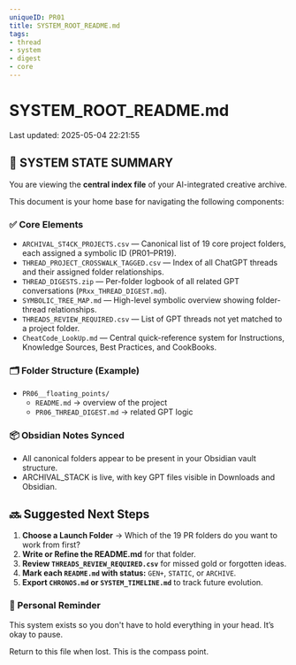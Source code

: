 ```yaml
---
uniqueID: PR01
title: SYSTEM_ROOT_README.md
tags:
- thread
- system
- digest
- core
---
```



# SYSTEM_ROOT_README.md
Last updated: 2025-05-04 22:21:55

## 🧭 SYSTEM STATE SUMMARY

You are viewing the **central index file** of your AI-integrated creative archive.

This document is your home base for navigating the following components:

### ✅ Core Elements
- `ARCHIVAL_ST4CK_PROJECTS.csv` — Canonical list of 19 core project folders, each assigned a symbolic ID (PR01–PR19).
- `THREAD_PROJECT_CROSSWALK_TAGGED.csv` — Index of all ChatGPT threads and their assigned folder relationships.
- `THREAD_DIGESTS.zip` — Per-folder logbook of all related GPT conversations (`PRxx_THREAD_DIGEST.md`).
- `SYMBOLIC_TREE_MAP.md` — High-level symbolic overview showing folder-thread relationships.
- `THREADS_REVIEW_REQUIRED.csv` — List of GPT threads not yet matched to a project folder.
- `CheatCode_LookUp.md` — Central quick-reference system for Instructions, Knowledge Sources, Best Practices, and CookBooks.

### 🗂 Folder Structure (Example)
- `PR06__floating_points/`
  - `README.md` → overview of the project
  - `PR06_THREAD_DIGEST.md` → related GPT logic

### 📦 Obsidian Notes Synced
- All canonical folders appear to be present in your Obsidian vault structure.
- ARCHIVAL_STACK is live, with key GPT files visible in Downloads and Obsidian.

## 🔜 Suggested Next Steps
1. **Choose a Launch Folder** → Which of the 19 PR folders do you want to work from first?
2. **Write or Refine the README.md** for that folder.
3. **Review `THREADS_REVIEW_REQUIRED.csv`** for missed gold or forgotten ideas.
4. **Mark each `README.md` with status:** `GEN+`, `STATIC`, or `ARCHIVE`.
5. **Export `CHRONOS.md` or `SYSTEM_TIMELINE.md`** to track future evolution.

### 🌱 Personal Reminder
This system exists so you don't have to hold everything in your head. It’s okay to pause.

Return to this file when lost. This is the compass point.